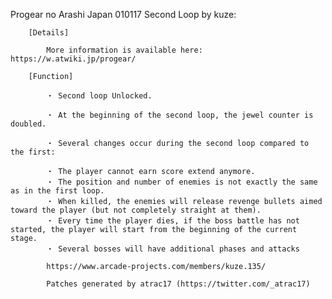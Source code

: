 Progear no Arashi Japan 010117 Second Loop by kuze:

        [Details]

            More information is available here: https://w.atwiki.jp/progear/

        [Function]

            ・ Second loop Unlocked.

            ・ At the beginning of the second loop, the jewel counter is doubled.

            ・ Several changes occur during the second loop compared to the first:

            ・ The player cannot earn score extend anymore.
            ・ The position and number of enemies is not exactly the same as in the first loop.
            ・ When killed, the enemies will release revenge bullets aimed toward the player (but not completely straight at them).
            ・ Every time the player dies, if the boss battle has not started, the player will start from the beginning of the current stage.
            ・ Several bosses will have additional phases and attacks

            https://www.arcade-projects.com/members/kuze.135/

            Patches generated by atrac17 (https://twitter.com/_atrac17)
